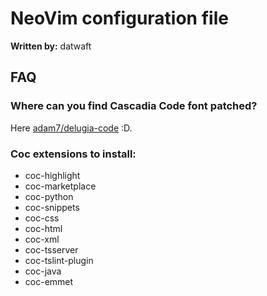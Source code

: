 # NeoVim configuration file

**Written by:** datwaft

## FAQ

### Where can you find Cascadia Code font patched?

Here [adam7/delugia-code](https://github.com/adam7/delugia-code/releases) :D.

### Coc extensions to install:

- coc-highlight
- coc-marketplace
- coc-python
- coc-snippets
- coc-css
- coc-html
- coc-xml
- coc-tsserver
- coc-tslint-plugin
- coc-java
- coc-emmet
